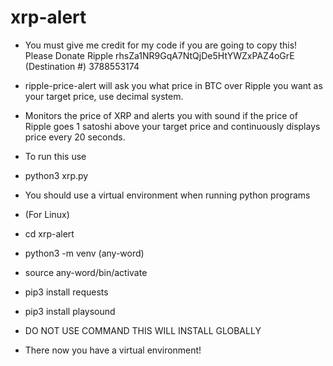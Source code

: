# xrp-alert
* You must give me credit for my code if you are going to copy this! Please Donate Ripple rhsZa1NR9GqA7NtQjDe5HtYWZxPAZ4oGrE (Destination #) 3788553174

* ripple-price-alert will ask you what price in BTC over Ripple you want as your target price, use decimal system.
* Monitors the price of XRP and alerts you with sound if the price of Ripple goes 1 satoshi above your target price and continuously displays price every 20 seconds.
* To run this use 
* python3 xrp.py

* You should use a virtual environment when running python programs
* (For Linux)
* cd xrp-alert
* python3 -m venv (any-word)
* source any-word/bin/activate
* pip3 install requests
* pip3 install playsound    
* DO NOT USE <SUDO PIP3> COMMAND THIS WILL INSTALL GLOBALLY  
  
* There now you have a virtual environment!  
